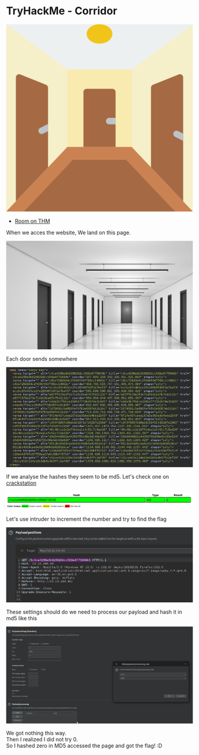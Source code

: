 # TryHackMe - Corridor

![Corridor](../.res/2023-07-08-11-16-42.png)  

- [Room on THM](https://tryhackme.com/room/corridor)

When we acces the website, We land on this page.  

![Landing page](../.res/2023-07-08-11-17-37.png)  

Each door sends somewhere  

![](../.res/2023-07-08-11-19-27.png)

If we analyse the hashes they seem to be md5. Let's check one on [crackstation](https://crackstation.net/)  

![first hash](../.res/2023-07-08-11-25-01.png)  

Let's use intruder to increment the number and try to find the flag  

![Intruder](../.res/2023-07-08-11-30-03.png)  

These settings should do we need to process our payload and hash it in md5 like this  

![md5 hash](../.res/2023-07-08-11-29-16.png)  

We got nothing this way.  
Then I realized I did not try 0.  
So I hashed zero in MD5 accessed the page and got the flag! :D  
